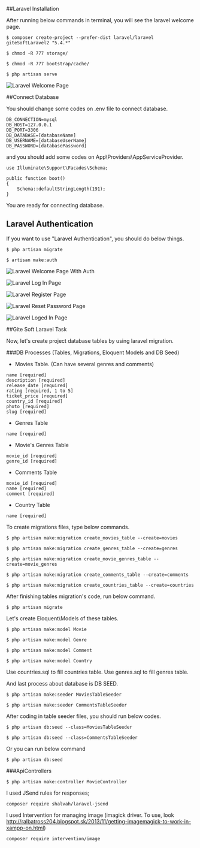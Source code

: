 ##Laravel Installation

After running below commands in terminal, you will see the laravel welcome page.
```
$ composer create-project --prefer-dist laravel/laravel giteSoftLaravel2 "5.4.*"
```
```
$ chmod -R 777 storage/
```
```
$ chmod -R 777 bootstrap/cache/
```
```
$ php artisan serve
```

![Laravel Welcome Page](public/images/development/laravel-welcome-page.png)

##Connect Database

You should change some codes on .env file to connect database.
```
DB_CONNECTION=mysql
DB_HOST=127.0.0.1
DB_PORT=3306
DB_DATABASE=[databaseName]
DB_USERNAME=[databaseUserName]
DB_PASSWORD=[databasePassword]
```
and you should add some codes on App\Providers\AppServiceProvider.
```
use Illuminate\Support\Facades\Schema;

public function boot()
{
    Schema::defaultStringLength(191);
}
```

You are ready for connecting database.

## Laravel Authentication

If you want to use "Laravel Authentication", you should do below things.

```
$ php artisan migrate
```
```
$ artisan make:auth
```

![Laravel Welcome Page With Auth](public/images/development/laravel-welcome-page-with-auth.png)

![Laravel Log In Page](public/images/development/laravel-log-in-page.png)

![Laravel Register Page](public/images/development/laravel-register-page.png)

![Laravel Reset Password Page](public/images/development/laravel-reset-password-page.png)

![Laravel Loged In Page](public/images/development/laravel-loged-in-page.png)

##Gite Soft Laravel Task

Now, let's create project database tables by using laravel migration.

###DB Processes (Tables, Migrations, Eloquent Models and DB Seed)

- Movies Table. (Can have several genres and comments)
```
name [required]
description [required]
release_date [required]
rating [required, 1 to 5]
ticket_price [required]
country_id [required]
photo [required]
slug [required]
```
- Genres Table
```
name [required]
```
- Movie's Genres Table
```
movie_id [required]
genre_id [required]
```
- Comments Table
```
movie_id [required]
name [required]
comment [required]
```
- Country Table
```
name [required]
```

To create migrations files, type below commands.

```
$ php artisan make:migration create_movies_table --create=movies
```
```
$ php artisan make:migration create_genres_table --create=genres
```
```
$ php artisan make:migration create_movie_genres_table --create=movie_genres
```
```
$ php artisan make:migration create_comments_table --create=comments
```
```
$ php artisan make:migration create_countries_table --create=countries
```

After finishing tables migration's code, run below command.

```
$ php artisan migrate
```

Let's create Eloquent\Models of these tables.

```
$ php artisan make:model Movie
```
```
$ php artisan make:model Genre
```
```
$ php artisan make:model Comment
```
```
$ php artisan make:model Country
```

Use countries.sql to fill countries table.
Use genres.sql to fill genres table.

And last process about database is DB SEED.

```
$ php artisan make:seeder MoviesTableSeeder
```
```
$ php artisan make:seeder CommentsTableSeeder
```

After coding in table seeder files, you should run below codes.

```
$ php artisan db:seed --class=MoviesTableSeeder
```
```
$ php artisan db:seed --class=CommentsTableSeeder
```

Or you can run below command

```
$ php artisan db:seed
```

###ApiControllers

```
$ php artisan make:controller MovieController
```

I used JSend rules for responses;
```
composer require shalvah/laravel-jsend
```
I used Intervention for managing image (imagick driver. To use, look http://ralbatross204.blogspot.sk/2013/11/getting-imagemagick-to-work-in-xampp-on.html)
```
composer require intervention/image
```

